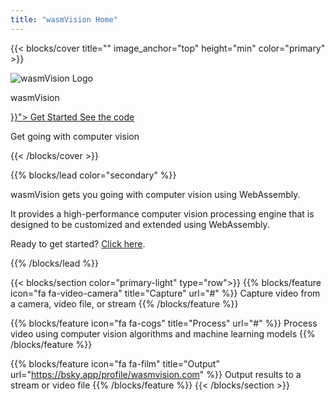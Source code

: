 ```yaml
---
title: "wasmVision Home"
---
```


{{< blocks/cover title="" image_anchor="top" height="min" color="primary" >}}

![wasmVision Logo](images/wasmvision-logo-icon-transparent.png)

<p class="display-1 mt-0 mt-md-5 pb-4">wasmVision</p>

<div class="mx-auto">
	<a class="btn btn-lg btn-primary mr-3 mb-4" href="{{< relref "/getting-started" >}}">
		Get Started <i class="fas fa-arrow-alt-circle-right ml-2"></i>
	</a>
	<a class="btn btn-lg btn-secondary mr-3 mb-4" href="https://github.com/wasmvision/wasmvision">
		See the code <i class="fab fa-github ml-2 "></i>
	</a>
	<p class="h2 mt-5">Get going with computer vision</p>
</div>
{{< /blocks/cover >}}

{{% blocks/lead color="secondary" %}}

wasmVision gets you going with computer vision using WebAssembly.

It provides a high-performance computer vision processing engine that is designed to be customized and extended using WebAssembly.

Ready to get started? [Click here](getting-started).

{{% /blocks/lead %}}

{{< blocks/section color="primary-light" type="row">}}
{{% blocks/feature icon="fa fa-video-camera" title="Capture" url="#" %}}
    Capture video from a camera,
    video file, or stream
{{% /blocks/feature %}}

{{% blocks/feature icon="fa fa-cogs" title="Process" url="#" %}}
    Process video using computer vision
    algorithms and machine learning models
{{% /blocks/feature %}}

{{% blocks/feature icon="fa fa-film" title="Output" url="https://bsky.app/profile/wasmvision.com" %}}
    Output results to a stream or video file
{{% /blocks/feature %}}
{{< /blocks/section >}}
